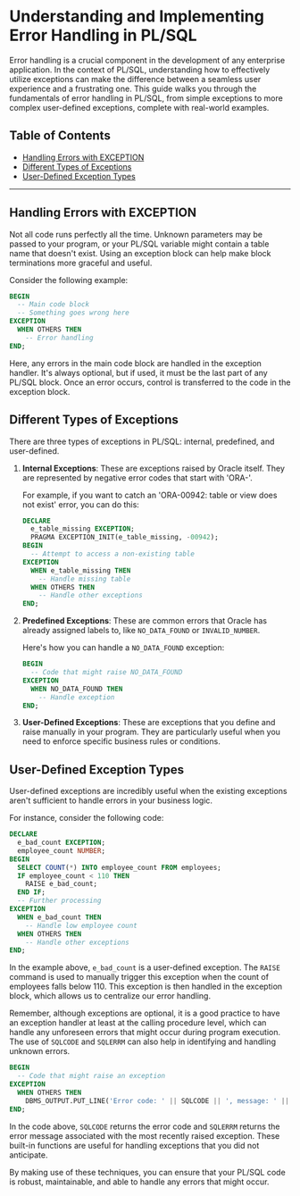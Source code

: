 # Understanding and Implementing Error Handling in PL/SQL

Error handling is a crucial component in the development of any enterprise application. In the context of PL/SQL, understanding how to effectively utilize exceptions can make the difference between a seamless user experience and a frustrating one. This guide walks you through the fundamentals of error handling in PL/SQL, from simple exceptions to more complex user-defined exceptions, complete with real-world examples.

## Table of Contents
- [Handling Errors with EXCEPTION](#handling-errors-with-exception)
- [Different Types of Exceptions](#different-types-of-exceptions)
- [User-Defined Exception Types](#user-defined-exception-types)

---

## Handling Errors with EXCEPTION <a name="handling-errors-with-exception"></a>

Not all code runs perfectly all the time. Unknown parameters may be passed to your program, or your PL/SQL variable might contain a table name that doesn't exist. Using an exception block can help make block terminations more graceful and useful. 

Consider the following example:

```sql
BEGIN
  -- Main code block
  -- Something goes wrong here
EXCEPTION
  WHEN OTHERS THEN
    -- Error handling
END;
```

Here, any errors in the main code block are handled in the exception handler. It's always optional, but if used, it must be the last part of any PL/SQL block. Once an error occurs, control is transferred to the code in the exception block.

## Different Types of Exceptions <a name="different-types-of-exceptions"></a>

There are three types of exceptions in PL/SQL: internal, predefined, and user-defined.

1. **Internal Exceptions**: These are exceptions raised by Oracle itself. They are represented by negative error codes that start with 'ORA-'.

   For example, if you want to catch an 'ORA-00942: table or view does not exist' error, you can do this:

    ```sql
    DECLARE
      e_table_missing EXCEPTION;
      PRAGMA EXCEPTION_INIT(e_table_missing, -00942);
    BEGIN
      -- Attempt to access a non-existing table
    EXCEPTION
      WHEN e_table_missing THEN
        -- Handle missing table
      WHEN OTHERS THEN
        -- Handle other exceptions
    END;
    ```
   
2. **Predefined Exceptions**: These are common errors that Oracle has already assigned labels to, like `NO_DATA_FOUND` or `INVALID_NUMBER`.

   Here's how you can handle a `NO_DATA_FOUND` exception:

    ```sql
    BEGIN
      -- Code that might raise NO_DATA_FOUND
    EXCEPTION
      WHEN NO_DATA_FOUND THEN
        -- Handle exception
    END;
    ```

3. **User-Defined Exceptions**: These are exceptions that you define and raise manually in your program. They are particularly useful when you need to enforce specific business rules or conditions.

## User-Defined Exception Types <a name="user-defined-exception-types"></a>

User-defined exceptions are incredibly useful when the existing exceptions aren't sufficient to handle errors in your business logic.

For instance, consider the following code:

```sql
DECLARE
  e_bad_count EXCEPTION;
  employee_count NUMBER;
BEGIN
  SELECT COUNT(*) INTO employee_count FROM employees;
  IF employee_count < 110 THEN
    RAISE e_bad_count;
  END IF;
  -- Further processing
EXCEPTION
  WHEN e_bad_count THEN
    -- Handle low employee count
  WHEN OTHERS THEN
    -- Handle other exceptions
END;
```

In the example above, `e_bad_count` is a user-defined exception. The `RAISE` command is used to manually trigger this exception when the count of employees falls below 110. This exception is then handled in the exception block, which allows us to centralize our error handling.

Remember, although exceptions are optional, it is a good practice to have an exception handler at least at the calling procedure level, which can handle any unforeseen errors that might occur during program execution. The use of `SQLCODE` and `SQLERRM` can also help in identifying and handling unknown errors.

```sql
BEGIN
  -- Code that might raise an exception
EXCEPTION
  WHEN OTHERS THEN
    DBMS_OUTPUT.PUT_LINE('Error code: ' || SQLCODE || ', message: ' || SQLERRM);
END;
```

In the code above, `SQLCODE` returns the error code and `SQLERRM` returns the error message associated with the most recently raised exception. These built-in functions are useful for handling exceptions that you did not anticipate.

By making use of these techniques, you can ensure that your PL/SQL code is robust, maintainable, and able to handle any errors that might occur.
